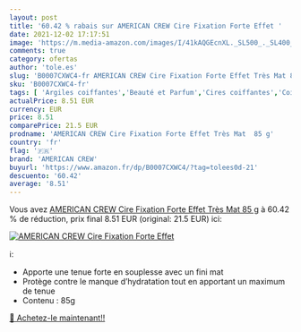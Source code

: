 ```yaml
---
layout: post
title: '60.42 % rabais sur AMERICAN CREW Cire Fixation Forte Effet '
date: 2021-12-02 17:17:51
image: 'https://m.media-amazon.com/images/I/41kAQGEcnXL._SL500_._SL400_.jpg'
comments: true
category: ofertas
author: 'tole.es'
slug: 'B0007CXWC4-fr AMERICAN CREW Cire Fixation Forte Effet Très Mat 85 g'
sku: 'B0007CXWC4-fr'
tags: [ 'Argiles coiffantes','Beauté et Parfum','Cires coiffantes','Coiffure et soins des cheveux','Produits coiffants','american crew', ]
actualPrice: 8.51 EUR
currency: EUR
price: 8.51
comparePrice: 21.5 EUR
prodname: 'AMERICAN CREW Cire Fixation Forte Effet Très Mat  85 g'
country: 'fr'
flag: '🇫🇷'
brand: 'AMERICAN CREW'
buyurl: 'https://www.amazon.fr/dp/B0007CXWC4/?tag=tolees0d-21'
descuento: '60.42'
average: '8.51'
---
```


Vous avez [AMERICAN CREW Cire Fixation Forte Effet Très Mat  85 g](https://www.amazon.fr/dp/B0007CXWC4/?tag=tolees0d-21)  à  60.42 % de réduction, prix final  8.51 EUR (original: 21.5 EUR) ici:

[![AMERICAN CREW Cire Fixation Forte Effet ](https://m.media-amazon.com/images/I/41kAQGEcnXL._SL500_._SL400_.jpg)](https://www.amazon.fr/dp/B0007CXWC4/?tag=tolees0d-21)

ℹ️:

- Apporte une tenue forte en souplesse avec un fini mat
- Protège contre le manque d’hydratation tout en apportant un maximum de tenue
- Contenu : 85g

[🛒 Achetez-le maintenant!!](https://www.amazon.fr/dp/B0007CXWC4/?tag=tolees0d-21)
